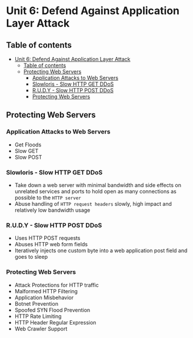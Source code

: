 # Unit 6: Defend Against Application Layer Attack

## Table of contents

- [Unit 6: Defend Against Application Layer Attack](#unit-6-defend-against-application-layer-attack)
  - [Table of contents](#table-of-contents)
  - [Protecting Web Servers](#protecting-web-servers)
    - [Application Attacks to Web Servers](#application-attacks-to-web-servers)
    - [Slowloris - Slow HTTP GET DDoS](#slowloris---slow-http-get-ddos)
    - [R.U.D.Y - Slow HTTP POST DDoS](#rudy---slow-http-post-ddos)
    - [Protecting Web Servers](#protecting-web-servers-1)

## Protecting Web Servers

### Application Attacks to Web Servers

- Get Floods
- Slow GET
- Slow POST

### Slowloris - Slow HTTP GET DDoS

- Take down a web server with minimal bandwidth and side effects on unrelated services and ports to hold open as many connections as possible to the `HTTP server`
- Abuse handling of `HTTP request headers` slowly, high impact and relatively low bandwidth usage

### R.U.D.Y - Slow HTTP POST DDoS

- Uses HTTP POST requests
- Abuses HTTP web form fields
- Iteratively injects one custom byte into a web application post field and goes to sleep

### Protecting Web Servers

- Attack Protections for HTTP traffic
- Malformed HTTP Filtering
- Application Misbehavior
- Botnet Prevention
- Spoofed SYN Flood Prevention
- HTTP Rate Limiting
- HTTP Header Regular Expression
- Web Crawler Support